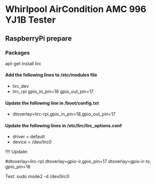 # Whirlpool AirCondition AMC 996 YJ1B Tester    
 
## RaspberryPi prepare
### Packages
apt-get install lirc
#### Add the following lines to /etc/modules file
* lirc_dev
* lirc_rpi gpio_in_pin=18 gpio_out_pin=17
#### Update the following line in /boot/config.txt
* dtoverlay=lirc-rpi,gpio_in_pin=18,gpio_out_pin=17
#### Update the following lines in /etc/lirc/lirc_options.conf
* driver = default
* device = /dev/lirc0

!!!! Update: 

#dtoverlay=lirc-rpi
dtoverlay=gpio-ir,gpio_pin=17
dtoverlay=gpio-ir-tx, gpio_pin=18

Test: 
sudo mode2 -d /dev/lirc0